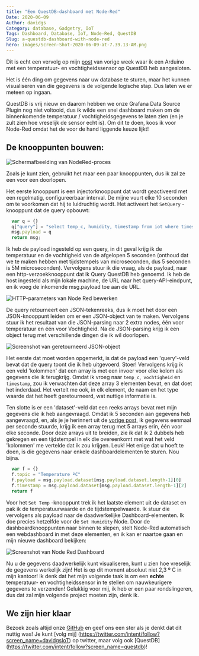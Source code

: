 ```yaml
---
title: "Een QuestDB-dashboard met Node-Red"
Date: 2020-06-09
Author: davidgs
Category: database, Gadgetry, IoT
Tags: Dashboard, Database, IoT, Node-Red, QuestDB
Slug: a-questdb-dashboard-with-node-red
hero: images/Screen-Shot-2020-06-09-at-7.39.13-AM.png
---
```


Dit is echt een vervolg op mijn [post](/posts/category/database/iot-on-questdb/) van vorige week waar ik een Arduino met een temperatuur- en vochtigheidssensor op QuestDB heb aangesloten.

Het is één ding om gegevens naar uw database te sturen, maar het kunnen visualiseren van die gegevens is de volgende logische stap. Dus laten we er meteen op ingaan.

QuestDB is vrij nieuw en daarom hebben we onze Grafana Data Source Plugin nog niet voltooid, dus ik wilde een snel dashboard maken om de binnenkomende temperatuur / vochtigheidsgegevens te laten zien (en je zult zien hoe vreselijk de sensor echt is). Om dit te doen, koos ik voor Node-Red omdat het de voor de hand liggende keuze lijkt!

## De knooppunten bouwen:

![Schermafbeelding van NodeRed-proces](/posts/category/database/images/Screen-Shot-2020-06-09-at-7.38.57-AM.png)

Zoals je kunt zien, gebruikt het maar een paar knooppunten, dus ik zal ze een voor een doorlopen.

Het eerste knooppunt is een injectorknooppunt dat wordt geactiveerd met een regelmatig, configureerbaar interval. De mijne vuurt elke 10 seconden om te voorkomen dat hij te luidruchtig wordt. Het activeert het `SetQuery` -knooppunt dat de query opbouwt:

```js
  var q = {}
  q["query"] = "select temp_c, humidity, timestamp from iot where timestamp > (systimestamp() - 5000000)"
  msg.payload = q
  return msg;
```

Ik heb de payload ingesteld op een query, in dit geval krijg ik de temperatuur en de vochtigheid van de afgelopen 5 seconden (onthoud dat we te maken hebben met tijdstempels van microseconden, dus 5 seconden is 5M microseconden). Vervolgens stuur ik die vraag, als de payload, naar een http-verzoekknooppunt dat ik Query QuestDB heb genoemd. Ik heb de host ingesteld als mijn lokale machine, de URL naar het query-API-eindpunt, en ik voeg de inkomende msg.payload toe aan de URL.

![HTTP-parameters van Node Red bewerken](/posts/category/database/images/Screen-Shot-2020-06-09-at-7.51.26-AM.png "Screen Shot 2020-06-09 at 7.51.26 AM.png")

De query retourneert een JSON-tekenreeks, dus ik moet het door een JSON-knooppunt leiden om er een JSON-object van te maken. Vervolgens stuur ik het resultaat van die JSON-parsing naar 2 extra nodes, één voor temperatuur en één voor Vochtigheid. Na de JSON-parsing krijg ik een object terug met verschillende dingen die ik wil doorlopen.

![Screenshot van geretourneerd JSON-object](/posts/category/database/images/Screen-Shot-2020-06-09-at-7.57.42-AM.png)

Het eerste dat moet worden opgemerkt, is dat de payload een 'query'-veld bevat dat de query toont die ik heb uitgevoerd. Stoer! Vervolgens krijg ik een veld 'kolommen' dat een array is met een invoer voor elke kolom als gegevens die ik terugkrijg. Omdat ik vroeg naar `temp_c`,` vochtigheid` en `timestamp`, zou ik verwachten dat deze array 3 elementen bevat, en dat doet het inderdaad. Het vertelt me ook, in elk element, de naam en het type waarde dat het heeft geretourneerd, wat nuttige informatie is.

Ten slotte is er een 'dataset'-veld dat een reeks arrays bevat met mijn gegevens die ik heb aangevraagd. Omdat ik 5 seconden aan gegevens heb aangevraagd, en, als je je herinnert uit de [vorige post](/posts/category/database/iot-on-questdb/), ik gegevens eenmaal per seconde stuurde, krijg ik een array terug met 5 arrays erin, één voor elke seconde. Door deze arrays uit te breiden, zie ik dat ik 2 dubbels heb gekregen en een tijdstempel in elk die overeenkomt met wat het veld 'kolommen' me vertelde dat ik zou krijgen. Leuk! Het enige dat u hoeft te doen, is die gegevens naar enkele dashboardelementen te sturen. Nou bijna.

```js
  var f = {}
  f.topic = "Temperature ºC"
  f.payload = msg.payload.dataset[msg.payload.dataset.length-1][0]
  f.timestamp = msg.payload.dataset[msg.payload.dataset.length-1][2]
  return f
```

Voor het `Set Temp` -knooppunt trek ik het laatste element uit de dataset en pak ik de temperatuurwaarde en de tijdstempelwaarde. Ik stuur die vervolgens als payload naar de daadwerkelijke Dashboard-elementen. Ik doe precies hetzelfde voor de `Set Humidity` Node. Door de dashboardknooppunten naar binnen te slepen, stelt Node-Red automatisch een webdashboard in met deze elementen, en ik kan er naartoe gaan en mijn nieuwe dashboard bekijken:

![Screenshot van Node Red Dashboard](/posts/category/database/images/Screen-Shot-2020-06-09-at-7.39.13-AM.png)


Nu u de gegevens daadwerkelijk kunt visualiseren, kunt u zien hoe vreselijk de gegevens werkelijk zijn! Het is op dit moment absoluut niet 2,3 º C in mijn kantoor! Ik denk dat het mijn volgende taak is om een **echte** temperatuur- en vochtigheidssensor in te stellen om nauwkeurigere gegevens te verzenden! Gelukkig voor mij, ik heb er een paar rondslingeren, dus dat zal mijn volgende project moeten zijn, denk ik.

## We zijn hier klaar

Bezoek zoals altijd onze [GitHub](https://github.com/questdb/questdb) en geef ons een ster als je denkt dat dit nuttig was! Je kunt [volg mij] (https://twitter.com/intent/follow?screen_name=davidgsIoT) op twitter, maar volg ook [QuestDB] (https://twitter.com/intent/follow?screen_name=questdb)!
